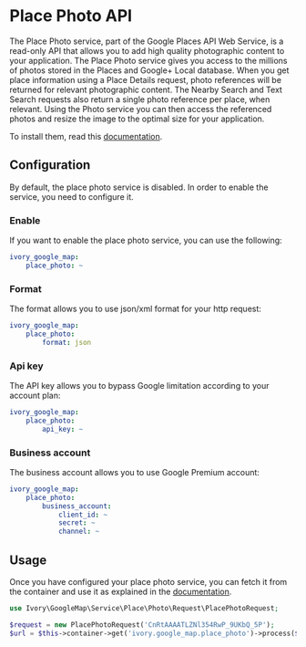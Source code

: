 # Place Photo API

The Place Photo service, part of the Google Places API Web Service, is a read-only API that allows you to add high 
quality photographic content to your application. The Place Photo service gives you access to the millions of photos 
stored in the Places and Google+ Local database. When you get place information using a Place Details request, 
photo references will be returned for relevant photographic content. The Nearby Search and Text Search requests also 
return a single photo reference per place, when relevant. Using the Photo service you can then access the referenced 
photos and resize the image to the optimal size for your application. 

To install them, read this [documentation](/docs/installation.md).

## Configuration

By default, the place photo service is disabled. In order to enable the service, you need to configure it.

### Enable

If you want to enable the place photo service, you can use the following:

``` yaml
ivory_google_map:
    place_photo: ~
```

### Format

The format allows you to use json/xml format for your http request:

``` yaml
ivory_google_map:
    place_photo:
        format: json
```

### Api key

The API key allows you to bypass Google limitation according to your account plan:

``` yaml
ivory_google_map:
    place_photo:
        api_key: ~
```

### Business account

The business account allows you to use Google Premium account:

``` yaml
ivory_google_map:
    place_photo:
        business_account:
            client_id: ~
            secret: ~
            channel: ~
```

## Usage

Once you have configured your place photo service, you can fetch it from the container and use it as explained 
in the [documentation](https://github.com/bresam/ivory-google-map/blob/master/doc/service/place/photo/place_photo.md).

``` php
use Ivory\GoogleMap\Service\Place\Photo\Request\PlacePhotoRequest;

$request = new PlacePhotoRequest('CnRtAAAATLZNl354RwP_9UKbQ_5P');
$url = $this->container->get('ivory.google_map.place_photo')->process($request);
```

